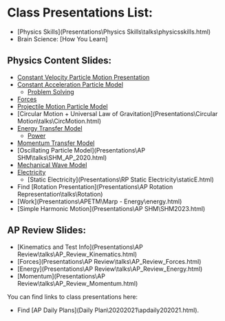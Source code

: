 # Class Presentations List:

  - [Physics Skills](Presentations\Physics Skills\talks\physicsskills.html)
  - Brain Science: [How You Learn]

## Physics Content Slides:

  - [Constant Velocity Particle Motion Presentation](Presentations\APCVPM\talks\APCVPM.html)
  - [Constant Acceleration Particle Model](Presentations\APCAPM\talks\APCAPM2020.html)
    - [Problem Solving](Presentations\APCAPM\talks\problemsolving.html)
  - [Forces](Presentations\Forces\talks\APForces.html)
  - [Projectile Motion Particle Model](Presentations\Projectiles\talks\Projectiles_AP.html)
  - [Circular Motion + Universal Law of Gravitation](Presentations\Circular Motion\talks\CircMotion.html)
  - [Energy Transfer Model](Presentations\APETM\talks\APETM.html)
    - [Power](Presentations\APETM\talks\power.html)
  - [Momentum Transfer Model](Presentations\Momentum\talks\momentum2023.html)
  - [Oscillating Particle Model](Presentations\AP SHM\talks\SHM_AP_2020.html)
  - [Mechanical Wave Model](Presentations\Waves\talks\AP_Waves.html)
  - [Electricity](Presentations\Electricity\talks\AP_Electricity.html)
    - [Static Electricity](Presentations\RP Static Electricity\staticE.html)
  - Find [Rotation Presentation](Presentations\AP Rotation Representation\talks\Rotation)
  - [Work](Presentations\APETM\Marp - Energy\energy.html)
  - [Simple Harmonic Motion](Presentations\AP SHM\SHM2023.html)

## AP Review Slides:

  - [Kinematics and Test Info](Presentations\AP Review\talks\AP_Review_Kinematics.html)
  - [Forces](Presentations\AP Review\talks\AP_Review_Forces.html)
  - [Energy](Presentations\AP Review\talks\AP_Review_Energy.html)
  - [Momentum](Presentations\AP Review\talks\AP_Review_Momentum.html)

You can find links to class presentations here:
  - Find [AP Daily Plans](Daily Plan\20202021\apdaily202021.html).

